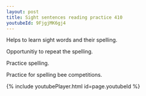 ```yaml
---
layout: post
title: Sight sentences reading practice 410
youtubeId: 9FjgjMK6gj4
---
```

 
 
Helps to learn sight words and their spelling.

Opportunitiy to repeat the spelling. 

Practice spelling. 
 
Practice for spelling bee competitions. 
 
{% include youtubePlayer.html id=page.youtubeId %}
 
 
